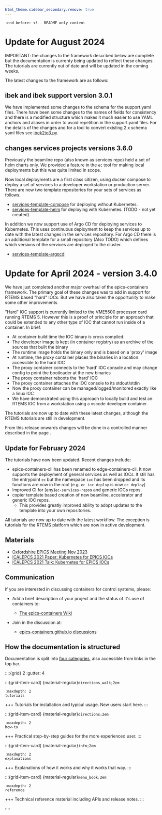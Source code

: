 ```yaml
---
html_theme.sidebar_secondary.remove: true
---
```


```{include} ../README.md
:end-before: <!-- README only content
```
# Update for August 2024

IMPORTANT: the changes to the framework described below are complete but the documentation is currenty being updated to reflect these changes. The tutorials are currently out of date and will be updated in the coming weeks.

The latest changes to the framework are as follows:

## ibek and ibek support version 3.0.1

We have implemented some changes to the schema for the support.yaml files. There have been some changes to the names of fields for consistency and there is a modified structure which makes it much easier to use YAML anchors and aliases in order to avoid repetition in the support.yaml files. For the details of the changes and for a tool to convert existing 2.x schema yaml files see [ibek2to3.py](https://github.com/epics-containers/ibek/blob/main/convert/ibek2to3.py).

## changes services projects versions 3.6.0

Previously the beamline repo (also known as services repo) held a set of helm charts only. We provided a feature in the `ec` tool for making local deployments but this was quite limited in scope.

Now local deployments are a first class citizen, using docker compose to deploy a set of services to a developer workstation or production server. There are now two template repositories for your sets of services as follows.

- [services-template-compose](https://github.com/epics-containers/services-template-compose) for deploying without Kubernetes.
- [services-template-helm](https://github.com/epics-containers/services-template-helm) for deploying with Kubernetes. (TODO - not yet created)

In addition we now support use of Argo CD for deploying services to Kubernetes. This uses continuous deployment to keep the services up to date with the latest changes in the services repository. For Argo CD there is an additional template for a small repository (Also TODO) which defines which versions of the services are deployed to the cluster.

- [services-template-argocd](https://github.com/epics-containers/services-template-helm)


# Update for April 2024 - version 3.4.0

We have just completed another major overhaul of the epics-containers framework. The primary goal of these changes was to add in support for RTEMS based "hard" IOCs. But we have also taken the opportunity to make some other improvements.

"Hard" IOC support is currently limited to the VME5500 processor card running RTEMS 5. However this is a proof of principle for an approach that could be extended to any other type of IOC that cannot run inside of a container. In brief:

- At container build time the IOC binary is cross compiled.
- The developer image is kept (in container registry) as an archive of the sources that built the binary
- The runtime image holds the binary only and is based on a 'proxy' image
- At runtime, the proxy container places the binaries in a location accessible to the hard IOC
- The proxy container connects to the 'hard' IOC console and may change config to point the bootloader at the new binaries
- The proxy container reboots the 'hard' IOC
- The proxy container attaches the IOC console to its stdout/stdin
- Now the proxy container can be managed/logged/monitored exactly like a linux IOC
- We have demonstrated using this approach to locally build and test an RTEMS IOC from a workstation using a vscode developer container.


The tutorials are now up to date with these latest changes, although the RTEMS tutorials are still in development.

From this release onwards changes will be done in a controlled manner described in the page [](explanations/changes).

Update for February 2024
------------------------

The tutorials have now been updated. Recent changes include:

- epics-containers-cli has been renamed to edge-containers-cli. It now supports the deployment of general services as well as IOCs. It still has the entrypoint `ec` but the namespace `ioc` has been dropped and its functions are now in the root (e.g. `ec ioc deploy` is now `ec deploy`).
- Improved CI for {any}`ec-services-repo`s and generic IOCs repos.
- copier template based creation of new beamline, accelerator and generic IOC repos.
  - This provides greatly improved ability to adopt updates to the template into your own repositories.

All tutorials are now up to date with the latest workflow. The exception is tutorials for the RTEMS platform which are now in active development.



Materials
---------
- [Oxfordshire EPICS Meeting Nov 2023](https://dlsltd-my.sharepoint.com/:p:/g/personal/giles_knap_diamond_ac_uk/Ee7SPC_39blEu4Pilgqul7IBiCi4GM9_cgMzONV2ALHIsw?e=U02gHd)
- [ICALEPCS 2021 Paper: Kubernetes for EPICS IOCs](images/THBL04.PDF)
- [ICALEPCS 2021 Talk: Kubernetes for EPICS IOCs](images/THBL04_talk.PDF)

Communication
-------------

If you are interested in discussing containers for control systems, please:

- Add a brief description of your project and the status of it's use of containers to:
  - [The epics-containers Wiki](https://github.com/epics-containers/epics-containers.github.io/wiki/Brief-Overview-of-Projects-Using-Containers-in-Controls)

- Join in the discussion at:
  - [epics-containers.github.io discussions](https://github.com/epics-containers/epics-containers.github.io/discussions)


How the documentation is structured
-----------------------------------

Documentation is split into [four categories](https://diataxis.fr), also accessible from links in the top bar.

<!-- https://sphinx-design.readthedocs.io/en/latest/grids.html -->

::::{grid} 2
:gutter: 4

:::{grid-item-card} {material-regular}`directions_walk;2em`
```{toctree}
:maxdepth: 2
tutorials
```
+++
Tutorials for installation and typical usage. New users start here.
:::

:::{grid-item-card} {material-regular}`directions;2em`
```{toctree}
:maxdepth: 2
how-to
```
+++
Practical step-by-step guides for the more experienced user.
:::

:::{grid-item-card} {material-regular}`info;2em`
```{toctree}
:maxdepth: 2
explanations
```
+++
Explanations of how it works and why it works that way.
:::

:::{grid-item-card} {material-regular}`menu_book;2em`
```{toctree}
:maxdepth: 2
reference
```
+++
Technical reference material including APIs and release notes.
:::

::::
